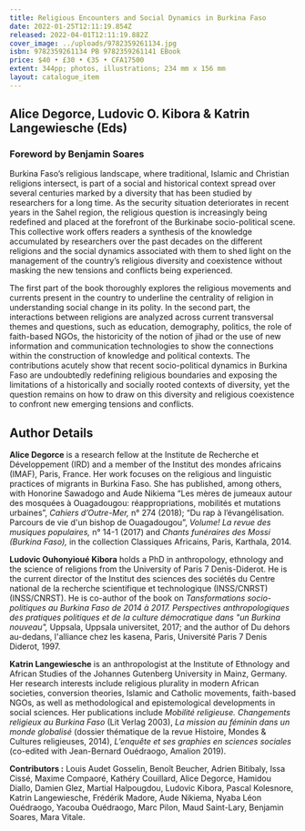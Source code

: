 ```yaml
---
title: Religious Encounters and Social Dynamics in Burkina Faso
date: 2022-01-25T12:11:19.854Z
released: 2022-04-01T12:11:19.882Z
cover_image: ../uploads/9782359261134.jpg
isbn: 9782359261134 PB 9782359261141 EBook
price: $40 • £30 • €35 • CFA17500
extent: 344pp; photos, illustrations; 234 mm x 156 mm
layout: catalogue_item
---
```

## Alice Degorce, Ludovic O. Kibora & Katrin Langewiesche (Eds)

### Foreword by Benjamin Soares



Burkina Faso’s religious landscape, where traditional, Islamic and Christian religions intersect, is part of a social and historical context spread over several centuries marked by a diversity that has been studied by researchers for a long time. As the security situation deteriorates in recent years in the Sahel region, the religious question is increasingly being redefined and placed at the forefront of the Burkinabe socio-political scene. This collective work offers readers a synthesis of the knowledge accumulated by researchers over the past decades on the different religions and the social dynamics associated with them to shed light on the management of the country’s religious diversity and coexistence without masking the new tensions and conflicts being experienced.

The first part of the book thoroughly explores the religious movements and currents present in the country to underline the centrality of religion in understanding social change in its polity. In the second part, the interactions between religions are analyzed across current transversal themes and questions, such as education, demography, politics, the role of faith-based NGOs, the historicity of the notion of jihad or the use of new information and communication technologies to show the connections within the construction of knowledge and political contexts. The contributions acutely show that recent socio-political dynamics in Burkina Faso are undoubtedly redefining religious boundaries and exposing the limitations of a historically and socially rooted contexts of diversity, yet the question remains on how to draw on this diversity and religious coexistence to confront new emerging tensions and conflicts.

## Author Details

**Alice Degorce** is a research fellow at the Institute de Recherche et Développement (IRD) and a member of the Institut des mondes africains (IMAF), Paris, France. Her work focuses on the religious and linguistic practices of migrants in Burkina Faso. She has published, among others, with Honorine Sawadogo and Aude Nikiema “Les mères de jumeaux autour des mosquées à Ouagadougou: réappropriations, mobilités et mutations urbaines”, *Cahiers d’Outre-Mer,* n° 274 (2018); “Du rap à l’évangélisation. Parcours de vie d'un bishop de Ouagadougou”, *Volume! La revue des musiques populaires,* n° 14-1 (2017) and *Chants funéraires des Mossi (Burkina Faso),* in the collection Classiques Africains, Paris, Karthala, 2014.

**Ludovic Ouhonyioué Kibora** holds a PhD in anthropology, ethnology and the science of religions from the University of Paris 7 Denis-Diderot. He is the current director of the Institut des sciences des sociétés du Centre national de la recherche scientifique et technologique (INSS/CNRST) (INSS/CNRST). He is co-author of the book on *Tansformations socio-politiques au Burkina Faso de 2014 à 2017. Perspectives anthropologiques des pratiques politiques et de la culture démocratique dans "un Burkina nouveau",* Uppsala, Uppsala universitet, 2017; and the author of Du dehors au-dedans, l'alliance chez les kasena, Paris, Université Paris 7 Denis Diderot, 1997.

**Katrin Langewiesche** is an anthropologist at the Institute of Ethnology and African Studies of the Johannes Gutenberg University in Mainz, Germany. Her research interests include religious plurality in modern African societies, conversion theories, Islamic and Catholic movements, faith-based NGOs, as well as methodological and epistemological developments in social sciences. Her publications include *Mobilité religieuse. Changements religieux au Burkina Faso* (Lit Verlag 2003), *La mission au féminin dans un monde globalisé* (dossier thématique de la revue Histoire, Mondes & Cultures religieuses, 2014), *L’enquête et ses graphies en sciences sociales* (co-edited with Jean-Bernard Ouédraogo, Amalion 2019).

**Contributors :** Louis Audet Gosselin, Benoît Beucher, Adrien Bitibaly, Issa Cissé, Maxime Compaoré, Kathéry Couillard, Alice Degorce, Hamidou Diallo, Damien Glez, Martial Halpougdou, Ludovic Kibora, Pascal Kolesnore, Katrin Langewiesche, Frédérik Madore, Aude Nikiema, Nyaba Léon Ouédraogo, Yacouba Ouédraogo, Marc Pilon, Maud Saint-Lary, Benjamin Soares, Mara Vitale.
